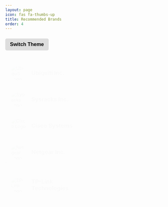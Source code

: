 ```yaml
---
layout: page
icon: fas fa-thumbs-up
title: Recommended Brands
order: 4
---
```


<style>
  .brand-button {
    display: flex;
    align-items: center;
    background-color: #ffffff;
    border: 1px solid #ddd;
    border-radius: 8px;
    padding: 10px 15px;
    margin: 10px 0;
    box-shadow: 0 2px 4px rgba(0, 0, 0, 0.1);
    transition: transform 0.2s, box-shadow 0.2s, background-color 0.3s;
    animation: fadeIn 0.5s ease-in-out;
    cursor: pointer;
  }

  .brand-button:hover {
    transform: translateY(-3px) scale(1.02);
    box-shadow: 0 6px 12px rgba(0, 0, 0, 0.25);
    background-color: #f0f0f0;
  }

  .brand-button img {
    width: 50px;
    height: 50px;
    margin-right: 15px;
    border-radius: 50%;
    border: 1px solid #ddd;
    transition: transform 0.3s ease;
  }

  .brand-button:hover img {
    transform: rotate(5deg) scale(1.1);
  }

  .brand-button span {
    font-size: 18px;
    font-weight: bold;
    color: #555;
    transition: color 0.3s ease;
  }

  .brand-button:hover span {
    color: #333;
  }

  .brand-link {
    display: none;
  }

  @keyframes fadeIn {
    from {
      opacity: 0;
      transform: translateY(10px);
    }
    to {
      opacity: 1;
      transform: translateY(0);
    }
  }

  [data-theme="dark"] .brand-button {
    background-color: #333;
    border: 1px solid #555;
    box-shadow: 0 2px 4px rgba(255, 255, 255, 0.1);
  }

  [data-theme="dark"] .brand-button:hover {
    background-color: #444;
    box-shadow: 0 6px 12px rgba(255, 255, 255, 0.25);
  }

  [data-theme="dark"] .brand-button img {
    border: 1px solid #555;
  }

  [data-theme="dark"] .brand-button span {
    color: #f9f9f9;
  }

  #theme-toggle {
    margin: 10px 0;
    padding: 10px 15px;
    background-color: #ddd;
    border: none;
    border-radius: 5px;
    cursor: pointer;
    font-size: 16px;
    font-weight: bold;
    transition: background-color 0.3s ease, color 0.3s ease;
  }

  [data-theme="dark"] #theme-toggle {
    background-color: #555;
    color: #f9f9f9;
  }
</style>

<button id="theme-toggle" onclick="window.toggleTheme()">Switch Theme</button>

<script>
  document.addEventListener('DOMContentLoaded', () => {
    // Ensure the theme is applied based on the user's preference or system setting
    const userPrefersDark = window.matchMedia('(prefers-color-scheme: dark)').matches;
    const savedTheme = localStorage.getItem('theme');
    const theme = savedTheme || (userPrefersDark ? 'dark' : 'light');
    document.documentElement.setAttribute('data-theme', theme);

    // Update the toggle button text based on the current theme
    function updateToggleButtonText() {
      const currentTheme = document.documentElement.getAttribute('data-theme');
      const toggleButton = document.getElementById('theme-toggle');
      if (toggleButton) {
        toggleButton.textContent = currentTheme === 'dark' ? 'Switch to Light Mode' : 'Switch to Dark Mode';
      }
    }

    // Function to toggle theme
    window.toggleTheme = function () {
      const currentTheme = document.documentElement.getAttribute('data-theme');
      const newTheme = currentTheme === 'dark' ? 'light' : 'dark';
      document.documentElement.setAttribute('data-theme', newTheme);
      localStorage.setItem('theme', newTheme);
      updateToggleButtonText();
    };

    // Initialize the toggle button text on page load
    updateToggleButtonText();
  });
</script>

<div class="brand-button" onclick="window.location.href='https://www.ui.com';">
  <img src="{{ '/assets/img/brand-icons/ubiquiti-logo.png' | relative_url }}" alt="Ubiquiti Logo">
  <span>Ubiquiti Inc.</span>
</div>

<div class="brand-button" onclick="window.location.href='https://www.sysracks.com';">
  <img src="{{ '/assets/img/brand-icons/sysracks-logo.png' | relative_url }}" alt="Sysracks Logo">
  <span>Sysracks Inc.</span>
</div>

<div class="brand-button" onclick="window.location.href='https://www.cisco.com';">
  <img src="{{ '/assets/img/brand-icons/cisco-logo.png' | relative_url }}" alt="Cisco Logo">
  <span>Cisco Systems</span>
</div>

<div class="brand-button" onclick="window.location.href='https://www.netgear.com';">
  <img src="{{ '/assets/img/brand-icons/netgear-logo.png' | relative_url }}" alt="Netgear Logo">
  <span>Netgear Inc.</span>
</div>

<div class="brand-button" onclick="window.location.href='https://www.tp-link.com';">
  <img src="{{ '/assets/img/brand-icons/tp-link-logo.png' | relative_url }}" alt="TP-Link Logo">
  <span>TP-Link Technologies</span>

<div class="brand-button" onclick="window.location.href='https://mikrotik.com';">
  <img src="{{ '/assets/img/brand-icons/mikrotik-logo.png' | relative_url }}" alt="MikroTik Logo">
  <span>MikroTik</span>
</div>

<div class="brand-button" onclick="window.location.href='https://www.ifixit.com';">
  <img src="{{ '/assets/img/brand-icons/ifixit-logo.png' | relative_url }}" alt="Ifixit Logo">
  <span>Ifixit</span>
</div>

<div class="brand-button" onclick="window.location.href='https://frame.work';">
  <img src="{{ '/assets/img/brand-icons/framework-logo.png' | relative_url }}" alt="Framework Logo">
  <span>Framework</span>
</div>
